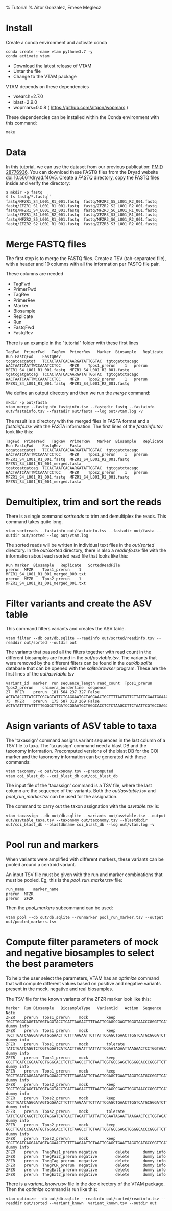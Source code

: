 % Tutorial
% Aitor Gonzalez, Emese Meglecz

# Install

Create a conda environment and activate conda

~~~
conda create --name vtam python=3.7 -y
conda activate vtam
~~~

- Download the latest release of VTAM
- Untar the file
- Change to the VTAM package

VTAM depends on these dependencies

* vsearch=2.7.0
* blast=2.9.0
* wopmars=0.0.8 ( https://github.com/aitgon/wopmars )

These dependencies can be installed within the Conda environment with this command:

~~~
make
~~~

# Data

In this tutorial, we can use the dataset from our previous publication: [PMID 28776936](https://pubmed.ncbi.nlm.nih.gov/28776936). 
You can download these FASTQ files from the Dryad website [doi:10.5061/dryad.f40v5](https://datadryad.org/stash/dataset/doi:10.5061/dryad.f40v5).
Create a *FASTQ* directory, copy the FASTQ files inside and verify the directory:

~~~
$ mkdir -p fastq
$ ls fastq/*.fastq``
fastq/MFZR1_S4_L001_R1_001.fastq  fastq/MFZR2_S5_L001_R2_001.fastq  fastq/ZFZR1_S1_L001_R1_001.fastq  fastq/ZFZR2_S2_L001_R2_001.fastq
fastq/MFZR1_S4_L001_R2_001.fastq  fastq/MFZR3_S6_L001_R1_001.fastq  fastq/ZFZR1_S1_L001_R2_001.fastq  fastq/ZFZR3_S3_L001_R1_001.fastq
fastq/MFZR2_S5_L001_R1_001.fastq  fastq/MFZR3_S6_L001_R2_001.fastq  fastq/ZFZR2_S2_L001_R1_001.fastq  fastq/ZFZR3_S3_L001_R2_001.fastq
~~~

# Merge FASTQ files

The first step is to merge the FASTQ files.
Create a TSV (tab-separated file), with a header and 10 columns with all the information per FASTQ file pair.

These columns are needed

- TagFwd
- PrimerFwd
- TagRev
- PrimerRev
- Marker
- Biosample
- Replicate
- Run
- FastqFwd
- FastqRev

There is an example in the "tutorial" folder with these first lines

~~~
TagFwd	PrimerFwd	TagRev	PrimerRev	Marker	Biosample	Replicate	Run	FastqFwd	FastqRev
tcgatcacgatgt	TCCACTAATCACAARGATATTGGTAC	tgtcgatctacagc	WACTAATCAATTWCCAAATCCTCC	MFZR	Tpos1_prerun	1	prerun	MFZR1_S4_L001_R1_001.fastq	MFZR1_S4_L001_R2_001.fastq
tgatcgatgatcag	TCCACTAATCACAARGATATTGGTAC	tgtcgatctacagc	WACTAATCAATTWCCAAATCCTCC	MFZR	Tpos2_prerun	1	prerun	MFZR1_S4_L001_R1_001.fastq	MFZR1_S4_L001_R2_001.fastq
~~~

We define an output directory and then we run the *merge* command:

~~~
mkdir -p out/fasta
vtam merge --fastqinfo fastqinfo.tsv --fastqdir fastq --fastainfo out/fastainfo.tsv --fastadir out/fasta --log out/vtam.log -v
~~~

The result is a directory with the merged files in FASTA format and a *fastainfo.tsv* with the FASTA information.
The first lines of the *fastainfo.tsv* look like this:

~~~
TagFwd	PrimerFwd	TagRev	PrimerRev	Marker	Biosample	Replicate	Run	FastqFwd	FastqRev	Fasta
tcgatcacgatgt	TCCACTAATCACAARGATATTGGTAC	tgtcgatctacagc	WACTAATCAATTWCCAAATCCTCC	MFZR	Tpos1_prerun	1	prerun	MFZR1_S4_L001_R1_001.fastq	MFZR1_S4_L001_R2_001.fastq	MFZR1_S4_L001_R1_001_merged.fasta
tgatcgatgatcag	TCCACTAATCACAARGATATTGGTAC	tgtcgatctacagc	WACTAATCAATTWCCAAATCCTCC	MFZR	Tpos2_prerun	1	prerun	MFZR1_S4_L001_R1_001.fastq	MFZR1_S4_L001_R2_001.fastq	MFZR1_S4_L001_R1_001_merged.fasta
~~~

# Demultiplex, trim and sort the reads

There is a single command *sortreads* to trim and demultiplex the reads.
This command takes quite long.

~~~
vtam sortreads --fastainfo out/fastainfo.tsv --fastadir out/fasta --outdir out/sorted --log out/vtam.log
~~~

The sorted reads will be written in individual text files in the *out/sorted* directory.
In the *out/sorted* directory, there is also a *readinfo.tsv* file with the information about each sorted read file that looks like this:

~~~
Run	Marker	Biosample	Replicate	SortedReadFile
prerun	MFZR	Tpos1_prerun	1	MFZR1_S4_L001_R1_001_merged_000.txt
prerun	MFZR	Tpos2_prerun	1	MFZR1_S4_L001_R1_001_merged_001.txt
~~~

# Filter variants and create the ASV table

This command filters variants and creates the ASV table. 

~~~
vtam filter --db out/db.sqlite --readinfo out/sorted/readinfo.tsv --readdir out/sorted --outdir out
~~~

The variants that passed all the filters together with read count in the different biosamples are found in the *out/asvtable.tsv*. 
The variants that were removed by the different filters can be found in the *out/db.sqlite* database that can be opened with the *sqlitebrowser* program.
These are the first lines of the *out/asvtable.tsv*

~~~
variant_id	marker	run	sequence_length	read_count	Tpos1_prerun	Tpos2_prerun	chimera_borderline	sequence
27	MFZR	prerun	181	564	237	327	False	ACTATACCTTATCTTCGCAGTATTCTCAGGAATGCTAGGAACTGCTTTTAGTGTTCTTATTCGAATGGAACTAACATCTCCAGGTGTACAATACCTACAGGGAAACCACCAACTTTACAATGTAATCATTACAGCTCACGCATTCCTAATGATCTTTTTCATGGTTATGCCAGGACTTGTT
75	MFZR	prerun	175	587	318	269	False	ACTATATTTTATTTTTGGGGCTTGATCCGGAATGCTGGGCACCTCTCTAAGCCTTCTAATTCGTGCCGAGCTGGGGCACCCGGGTTCTTTAATTGGCGACGATCAAATTTACAATGTAATCGTCACAGCCCATGCTTTTATTATGATTTTTTTCATGGTTATGCCTATTATAATC
~~~

# Asign variants of ASV table to taxa

The 'taxassign' command assigns variant sequences in the last column of a TSV file to taxa. The 'taxassign' command need a blast DB and the taxonomy information. Precomputed versions of the blast DB for the COI marker and the taxonomy information can be generated with these commands:

~~~
vtam taxonomy -o out/taxonomy.tsv --precomputed
vtam coi_blast_db --coi_blast_db out/coi_blast_db
~~~

The input file of the 'taxassign' command is a TSV file, where the last column are the sequence of the variants. Both the *out/asvtable.tsv* and *pool_run_marker.tsv* can be used for the assignation.

The command to carry out the taxon assignation with the *asvtable.tsv* is:

~~~
vtam taxassign --db out/db.sqlite --variants out/asvtable.tsv --output out/asvtable_taxa.tsv --taxonomy out/taxonomy.tsv --blastdbdir out/coi_blast_db --blastdbname coi_blast_db --log out/vtam.log -v
~~~

# Pool run and markers

When variants were amplified with different markers, these variants can be pooled around a centroid variant.

An input TSV file must be given with the run and marker combinations that must be pooled. Eg, this is the *pool_run_marker.tsv* file:

~~~
run_name	marker_name
prerun	MFZR
prerun	ZFZR
~~~

Then the *pool_markers* subcommand can be used:

~~~
vtam pool --db out/db.sqlite --runmarker pool_run_marker.tsv --output out/pooled_markers.tsv
~~~

# Compute filter parameters of mock and negative biosamples to select the best parameters

To help the user select the parameters, VTAM has an *optimize* command that will compute different values based on positive and negative variants present in the mock, negative and real biosamples.

The TSV file for the known variants of the ZFZR marker look like this:

~~~
Marker	Run	Biosample	BiosampleType	VariantId	Action	Sequence	Note
ZFZR	prerun	Tpos1_prerun	mock		keep	TGCTTGGGCAGGTATGGTAGGTACCTCATTAAGACTTTTAATTCGAGCCGAGTTGGGTAACCCGGGTTCATTAATTGGGGACGATCAAATTTATAACGTAATCGTAACTGCTCATGCCTTTATTATGATTTTTTTTATAGTGATACCTATTATAATT	dummy info
ZFZR	prerun	Tpos1_prerun	mock		keep	TGCTTGATCAGGGATAGTGGGAACTTCTTTAAGAATTCTTATTCGAGCTGAACTTGGTCATGCGGGATCTTTAATCGGAGACGATCAAATTTACAATGTAATTGTTACTGCACACGCCTTTGTAATAATTTTTTTTATAGTTATACCTATTTTAATT	dummy info
ZFZR	prerun	Tpos1_prerun	mock		tolerate	TATCTGATCAGGTCTCGTAGGATCATCACTTAGATTTATTATTCGAATAGAATTAAGAACTCCTGGTAGATTTATTGGCAACGACCAAATTTATAACGTAATTGTTACATCTCATGCATTTATTATAATTTTTTTTATAGTTATACCAATCATAATT	dummy info
ZFZR	prerun	Tpos1_prerun	mock		keep	GGCTTGATCCGGAATGCTGGGCACCTCTCTAAGCCTTCTAATTCGTGCCGAGCTGGGGCACCCGGGTTCTTTAATTGGCGACGATCAAATTTACAATGTAATCGTCACAGCCCATGCTTTTATTATGATTTTTTTCATGGTTATGCCTATTATAATC	dummy info
ZFZR	prerun	Tpos1_prerun	mock		keep	TGCTTGATCAGGAATAGTAGGAACTTCTTTAAGAATTCTAATTCGAGCTGAATTAGGTCATGCCGGTTCATTAATTGGAGATGATCAAATTTATAATGTAATTGTAACTGCTCATGCTTTTGTAATAATTTTCTTTATAGTTATACCTATTTTAATT	dummy info
ZFZR	prerun	Tpos2_prerun	mock		keep	TGCTTGGGCAGGTATGGTAGGTACCTCATTAAGACTTTTAATTCGAGCCGAGTTGGGTAACCCGGGTTCATTAATTGGGGACGATCAAATTTATAACGTAATCGTAACTGCTCATGCCTTTATTATGATTTTTTTTATAGTGATACCTATTATAATT	dummy info
ZFZR	prerun	Tpos2_prerun	mock		keep	TGCTTGATCAGGGATAGTGGGAACTTCTTTAAGAATTCTTATTCGAGCTGAACTTGGTCATGCGGGATCTTTAATCGGAGACGATCAAATTTACAATGTAATTGTTACTGCACACGCCTTTGTAATAATTTTTTTTATAGTTATACCTATTTTAATT	dummy info
ZFZR	prerun	Tpos2_prerun	mock		tolerate	TATCTGATCAGGTCTCGTAGGATCATCACTTAGATTTATTATTCGAATAGAATTAAGAACTCCTGGTAGATTTATTGGCAACGACCAAATTTATAACGTAATTGTTACATCTCATGCATTTATTATAATTTTTTTTATAGTTATACCAATCATAATT	dummy info
ZFZR	prerun	Tpos2_prerun	mock		keep	GGCTTGATCCGGAATGCTGGGCACCTCTCTAAGCCTTCTAATTCGTGCCGAGCTGGGGCACCCGGGTTCTTTAATTGGCGACGATCAAATTTACAATGTAATCGTCACAGCCCATGCTTTTATTATGATTTTTTTCATGGTTATGCCTATTATAATC	dummy info
ZFZR	prerun	Tpos2_prerun	mock		keep	TGCTTGATCAGGAATAGTAGGAACTTCTTTAAGAATTCTAATTCGAGCTGAATTAGGTCATGCCGGTTCATTAATTGGAGATGATCAAATTTATAATGTAATTGTAACTGCTCATGCTTTTGTAATAATTTTCTTTATAGTTATACCTATTTTAATT	dummy info
ZFZR	prerun	TnegPai1_prerun	negative		delete		dummy info
ZFZR	prerun	TnegPai2_prerun	negative		delete		dummy info
ZFZR	prerun	TnegTag_prerun	negative		delete		dummy info
ZFZR	prerun	TnegPCR_prerun	negative		delete		dummy info
ZFZR	prerun	TnegExt1_prerun	negative		delete		dummy info
ZFZR	prerun	TnegExt2_prerun	negative		delete		dummy info
~~~

There is a *variant_known.tsv* file in the *doc* directory of the VTAM package.
Then the *optimize* command is run like this:

~~~
vtam optimize --db out/db.sqlite --readinfo out/sorted/readinfo.tsv --readdir out/sorted --variant_known  variant_known.tsv --outdir out
~~~
